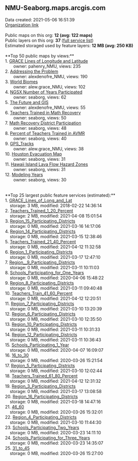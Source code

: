 <h2>NMU-Seaborg.maps.arcgis.com</h2> Data created: 2021-05-06 16:51:39 <br /><a target='new' href='https://NMU-Seaborg.maps.arcgis.com'>Organization link</a><br /><br />Public maps on this org: <b>12 (avg: 122 maps)</b><br />Public layers on this org: <b>37 </b>(<a target='new' href='https://services.arcgis.com/QKduv5sncvwsGwOQ/ArcGIS/rest/services'>full service list</a>)<br />Estimated storaged used by feature layers: <b>12 MB (avg: 250 KB)</b><br /><br />**Top 50 public maps by views:**<br />  1. <a target='new' href='https://www.arcgis.com/home/item.html?id=57f887826cc34829bc6afae086c4cdbb'>GRACE Lines of Longitude and Latitude</a> <br />  &nbsp;&nbsp;&nbsp;&nbsp; &nbsp;&nbsp;owner: pahenry_NMU, views: 235<br />  2. <a target='new' href='https://www.arcgis.com/home/item.html?id=3c830281089e451dac3a1f6797eae995'>Addressing the Problem</a> <br />  &nbsp;&nbsp;&nbsp;&nbsp; &nbsp;&nbsp;owner: alexdenofre_NMU, views: 190<br />  3. <a target='new' href='https://www.arcgis.com/home/item.html?id=ddaa06b15c3a4bcf9e792564e6f948a1'>World Biomes</a> <br />  &nbsp;&nbsp;&nbsp;&nbsp; &nbsp;&nbsp;owner: alew.grace_NMU, views: 102<br />  4. <a target='new' href='https://www.arcgis.com/home/item.html?id=a9285ca3f1224407a7aace484cd9f64d'>NGSX Number of Years Participated</a> <br />  &nbsp;&nbsp;&nbsp;&nbsp; &nbsp;&nbsp;owner: seaborg, views: 62<br />  5. <a target='new' href='https://www.arcgis.com/home/item.html?id=164ae38093b54730a9a6174c67f80c67'>The Future and GIS</a> <br />  &nbsp;&nbsp;&nbsp;&nbsp; &nbsp;&nbsp;owner: alexdenofre_NMU, views: 55<br />  6. <a target='new' href='https://www.arcgis.com/home/item.html?id=3d710c01f40c48069eb32e601fad0f55'>Teachers Trained in Math Recovery</a> <br />  &nbsp;&nbsp;&nbsp;&nbsp; &nbsp;&nbsp;owner: seaborg, views: 50<br />  7. <a target='new' href='https://www.arcgis.com/home/item.html?id=973451f3b70540fea0e6bf065e2260bb'>Math Recovery District Participation</a> <br />  &nbsp;&nbsp;&nbsp;&nbsp; &nbsp;&nbsp;owner: seaborg, views: 48<br />  8. <a target='new' href='https://www.arcgis.com/home/item.html?id=a6a4448082cc4dd38738e7ba43af4a7b'>Percent of Teachers Trained in AVMR</a> <br />  &nbsp;&nbsp;&nbsp;&nbsp; &nbsp;&nbsp;owner: seaborg, views: 40<br />  9. <a target='new' href='https://www.arcgis.com/home/item.html?id=cc5d9f91f6f74106ac375927b6bd8097'>GPS_Tracks</a> <br />  &nbsp;&nbsp;&nbsp;&nbsp; &nbsp;&nbsp;owner: alew.grace_NMU, views: 38<br />  10. <a target='new' href='https://www.arcgis.com/home/item.html?id=f8425148b8ac49ea930fd2e271dbd671'>Houston Evacuation Map</a> <br />  &nbsp;&nbsp;&nbsp;&nbsp; &nbsp;&nbsp;owner: seaborg, views: 31<br />  11. <a target='new' href='https://www.arcgis.com/home/item.html?id=b93dd3d709c5450597ea89e4c9d920f7'>Hawaii Island Lava Flow Hazard Zones</a> <br />  &nbsp;&nbsp;&nbsp;&nbsp; &nbsp;&nbsp;owner: seaborg, views: 31<br />  12. <a target='new' href='https://www.arcgis.com/home/item.html?id=d5b1c29b12b64cf6b1593102f95b4297'>Modeling Years</a> <br />  &nbsp;&nbsp;&nbsp;&nbsp; &nbsp;&nbsp;owner: seaborg, views: 30<br /><br /><br />**Top 25 largest public feature services (estimated):**<br /> 1. <a target='new' href='https://www.arcgis.com/home/item.html?id=059156ead25a42b089c9b47fedf28fd1'>GRACE_Lines_of_Long_and_Lat</a><br /> &nbsp;&nbsp;&nbsp;&nbsp;storage: 3 MB, modified: 2018-02-22 14:36:14<br /> 2. <a target='new' href='https://www.arcgis.com/home/item.html?id=9ed27a27f23c4338a0b9b08a7732ec37'>Teachers_Trained_1_20_Percent</a><br /> &nbsp;&nbsp;&nbsp;&nbsp;storage: 2 MB, modified: 2021-04-08 15:01:54<br /> 3. <a target='new' href='https://www.arcgis.com/home/item.html?id=243bcf1c43204f6cb1d086086786c7f4'>Region_15_Participating_Districts</a><br /> &nbsp;&nbsp;&nbsp;&nbsp;storage: 0 MB, modified: 2021-03-16 14:17:06<br /> 4. <a target='new' href='https://www.arcgis.com/home/item.html?id=de729217e1074409a75ed2777b91c600'>Region_14_Participating_Districts</a><br /> &nbsp;&nbsp;&nbsp;&nbsp;storage: 0 MB, modified: 2021-03-15 12:38:46<br /> 5. <a target='new' href='https://www.arcgis.com/home/item.html?id=b0712b30c1ec498da6b2ca0405e69cef'>Teachers_Trained_21_40_Percent</a><br /> &nbsp;&nbsp;&nbsp;&nbsp;storage: 0 MB, modified: 2021-04-12 11:32:58<br /> 6. <a target='new' href='https://www.arcgis.com/home/item.html?id=4dd2cef9395342dfb5ac3669fa4cb6c8'>Region_1_Participating_Districts</a><br /> &nbsp;&nbsp;&nbsp;&nbsp;storage: 0 MB, modified: 2021-03-17 12:47:10<br /> 7. <a target='new' href='https://www.arcgis.com/home/item.html?id=549338ca435b40cdb90945c0131dd8e3'>Region__9_Participating_Districts</a><br /> &nbsp;&nbsp;&nbsp;&nbsp;storage: 0 MB, modified: 2021-03-11 10:11:03<br /> 8. <a target='new' href='https://www.arcgis.com/home/item.html?id=3a29cdb2f80c4f5fa1a350845761d6c6'>Schools_Participating_for_One_Years</a><br /> &nbsp;&nbsp;&nbsp;&nbsp;storage: 0 MB, modified: 2020-04-06 15:48:22<br /> 9. <a target='new' href='https://www.arcgis.com/home/item.html?id=c5edff25031b4ccbbf95488029eaef2d'>Region_8_Participating_Districts</a><br /> &nbsp;&nbsp;&nbsp;&nbsp;storage: 0 MB, modified: 2021-03-11 09:40:48<br /> 10. <a target='new' href='https://www.arcgis.com/home/item.html?id=ce7e5c48560c43038134a19e40090875'>Teachers_Train_41_60_Percent</a><br /> &nbsp;&nbsp;&nbsp;&nbsp;storage: 0 MB, modified: 2021-04-12 12:20:51<br /> 11. <a target='new' href='https://www.arcgis.com/home/item.html?id=75363cb450a047edab06de94b6dd76d1'>Region_7_Participating_Districts</a><br /> &nbsp;&nbsp;&nbsp;&nbsp;storage: 0 MB, modified: 2021-03-10 13:20:39<br /> 12. <a target='new' href='https://www.arcgis.com/home/item.html?id=335a8d0ea9b84d6db2271f4c3b4f30da'>Region_6_Participating_Districts</a><br /> &nbsp;&nbsp;&nbsp;&nbsp;storage: 0 MB, modified: 2021-03-10 12:35:50<br /> 13. <a target='new' href='https://www.arcgis.com/home/item.html?id=5a9943f6f48e484a8754acab32be9cfb'>Region_10_Participating_Districts</a><br /> &nbsp;&nbsp;&nbsp;&nbsp;storage: 0 MB, modified: 2021-03-11 10:31:33<br /> 14. <a target='new' href='https://www.arcgis.com/home/item.html?id=e06b025d3b654d03b55bd0455b622bc4'>Region_12_Participating_Districts</a><br /> &nbsp;&nbsp;&nbsp;&nbsp;storage: 0 MB, modified: 2021-03-11 10:36:43<br /> 15. <a target='new' href='https://www.arcgis.com/home/item.html?id=1fb9dae78259428786d4fa8a26959ada'>Schools_Participating_1_Year</a><br /> &nbsp;&nbsp;&nbsp;&nbsp;storage: 0 MB, modified: 2020-04-07 16:09:07<br /> 16. <a target='new' href='https://www.arcgis.com/home/item.html?id=26219f062abb48d495baa43f1f4f3204'>16_to_30</a><br /> &nbsp;&nbsp;&nbsp;&nbsp;storage: 0 MB, modified: 2020-03-26 15:21:54<br /> 17. <a target='new' href='https://www.arcgis.com/home/item.html?id=66270a91146a4fa48ac800f235549271'>Region_5_Participating_Districts</a><br /> &nbsp;&nbsp;&nbsp;&nbsp;storage: 0 MB, modified: 2021-03-10 12:02:44<br /> 18. <a target='new' href='https://www.arcgis.com/home/item.html?id=072133959ec74a8aa9376d975a0109b8'>Teachers_Trained_61_80_Percent</a><br /> &nbsp;&nbsp;&nbsp;&nbsp;storage: 0 MB, modified: 2021-04-12 12:31:32<br /> 19. <a target='new' href='https://www.arcgis.com/home/item.html?id=58ff6e1f45164116bfe67fced06aedfd'>Region_3_Participating_Districts</a><br /> &nbsp;&nbsp;&nbsp;&nbsp;storage: 0 MB, modified: 2021-03-17 13:08:58<br /> 20. <a target='new' href='https://www.arcgis.com/home/item.html?id=29bebeeb2fe746b2aed2bf72510d1997'>Region_16_Participating_Districts</a><br /> &nbsp;&nbsp;&nbsp;&nbsp;storage: 0 MB, modified: 2021-03-18 14:47:16<br /> 21. <a target='new' href='https://www.arcgis.com/home/item.html?id=05695090aa274a79bee5d25f26defa30'>46_60</a><br /> &nbsp;&nbsp;&nbsp;&nbsp;storage: 0 MB, modified: 2020-03-26 15:32:01<br /> 22. <a target='new' href='https://www.arcgis.com/home/item.html?id=49ca6413b11742058a5064ad37d023b8'>Region_4_Participating_Districts</a><br /> &nbsp;&nbsp;&nbsp;&nbsp;storage: 0 MB, modified: 2021-03-10 11:44:30<br /> 23. <a target='new' href='https://www.arcgis.com/home/item.html?id=0b1e5aae9552480695e2be951adc99cb'>Schools_Participating_Two_Years</a><br /> &nbsp;&nbsp;&nbsp;&nbsp;storage: 0 MB, modified: 2020-03-23 14:11:10<br /> 24. <a target='new' href='https://www.arcgis.com/home/item.html?id=6c351ec2f580487b94ce1889ddfdf74f'>Schools_Participating_for_Three_Years</a><br /> &nbsp;&nbsp;&nbsp;&nbsp;storage: 0 MB, modified: 2020-03-23 14:35:07<br /> 25. <a target='new' href='https://www.arcgis.com/home/item.html?id=9d0ae03810ae46e89c753fc802476c26'>31_to_45</a><br /> &nbsp;&nbsp;&nbsp;&nbsp;storage: 0 MB, modified: 2020-03-26 15:27:00<br />